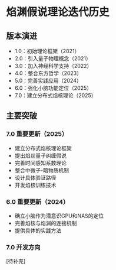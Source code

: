 # 焰渊假说理论迭代历史

## 版本演进
- 1.0：初始理论框架（2021）
- 2.0：引入量子物理概念（2021）
- 3.0：加入神经科学支持（2022）
- 4.0：整合东方哲学（2023）
- 5.0：完善实践应用（2024）
- 6.0：强化小脑功能定位（2025）
- 7.0：建立分布式焰核理论（2025）

## 主要突破
### 7.0 重要更新（2025）
- 建立分布式焰核理论框架
- 提出焰丝量子纠缠假说
- 完善时间感知系数理论
- 整合中微子-暗物质机制
- 设计具体验证路径
- 开发焰核训练技术

### 6.0 重要更新（2024）
- 确立小脑作为潜意识GPU和NAS的定位
- 完善焰核与焰渊的连接机制
- 提供具体的实践方法

### 7.0 开发方向
[待补充]